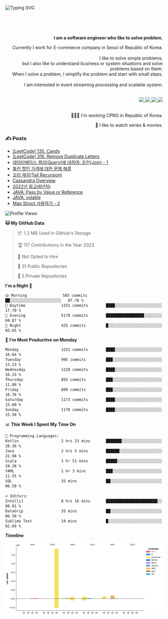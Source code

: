 ![Typing SVG](https://readme-typing-svg.herokuapp.com/?lines=Hello,+I'm+Changkwon+😎&height=150&width=1024&size=40&color=458588&background=282828&center=true&vCenter=true&multiline=false&duration=2000&pause=0)

<div align=right>
  <br/>
  <br/>  
  <br/>
  
  **I am a software engineer who like to solve problem.**<br/>
  
  Currently I work for E-commerce company in Seoul of Republic of Korea.<br/>
  <br/>
  I like to solve simple problems,<br/>
  but I also like to understand business or system situations and solve problems based on them.<br/>
  When I solve a problem, I simplify the problem and start with small steps.<br/>
  <br/>
  I am interested in event streaming processing and scalable system.<br/>
  <br/>
  
  <a href="https://about.spearkkk.dev/" target="_blank">
    <img src="https://img.shields.io/badge/website-305D61.svg?&style=for-the-badge&logo=About.me&logoColor=ffffff&labelColor=305D61&logoWidth=20"/>
  </a>
  <a href="https://www.linkedin.com/in/changkwon-jeong-754376135/" target="_blank">
    <img src="https://img.shields.io/badge/LinkedIn-305D61.svg?&style=for-the-badge&logo=linkedin&logoColor=ffffff&labelColor=305D61&logoWidth=20"/>
  </a>
  <a href="https://about.spearkkk.dev/resume/" target="_blank">
    <img src="https://img.shields.io/badge/resume-305D61.svg?&style=for-the-badge&logo=ReadtheDocs&logoColor=ffffff&labelColor=305D61&logoWidth=20"/>
  </a>
  <a href="https://spearkkk.dev/" target="_blank">
    <img src="https://img.shields.io/badge/blog-305D61.svg?&style=for-the-badge&logo=ReadtheDocs&logoColor=ffffff&labelColor=305D61&logoWidth=20"/>
  </a>
  
  <br/>
  <br/>
  
  👨🏼‍💻 I'm working CPNG in Republic of Korea.
  <br/>
  
  🍿 I like to watch series & movies.
  <br/>

</div>
  
<div align=left>
  
  <div>
    
  ### ✍️ Posts
    
  </div>
  
  <!-- BLOGPOSTS:START -->
- [[LeetCode] 135. Candy](https://spearkkk.dev/leetcode-135-candy)
- [[LeetCode] 316. Remove Duplicate Letters](https://spearkkk.dev/leetcode-316-remove-duplicate-letters)
- [데이터베이스 쿼리(Query)에 대하여: 조인(Join) - 1](https://spearkkk.dev/database-query-join-1)
- [틀린 할인 가격에 대한 문제 해결](https://spearkkk.dev/trouble-shooting-about-wrong-price)
- [꼬리 재귀(Tail Recursion)](https://spearkkk.dev/tail-recursion)
- [Cassandra Overview](https://spearkkk.dev/cassandra-overview)
- [2022년 회고(6년차)](https://spearkkk.dev/6년차-회고)
- [JAVA: Pass by Value or Reference](https://spearkkk.dev/java-pass-by-value-or-reference)
- [JAVA: volatile](https://spearkkk.dev/java-volatile)
- [Map Struct 사용하기 - 2](https://spearkkk.dev/map-struct-2)
<!-- BLOGPOSTS:END -->

  
<!--START_SECTION:waka-->
![Profile Views](http://img.shields.io/badge/Profile%20Views-0-blue)

**🐱 My GitHub Data** 

> 📦 1.2 MB Used in GitHub's Storage 
 > 
> 🏆 117 Contributions in the Year 2023
 > 
> 🚫 Not Opted to Hire
 > 
> 📜 31 Public Repositories 
 > 
> 🔑 5 Private Repositories 
 > 
**I'm a Night 🦉** 

```text
🌞 Morning                585 commits         ██░░░░░░░░░░░░░░░░░░░░░░░   07.78 % 
🌆 Daytime                1331 commits        ████░░░░░░░░░░░░░░░░░░░░░   17.70 % 
🌃 Evening                5178 commits        █████████████████░░░░░░░░   68.87 % 
🌙 Night                  425 commits         █░░░░░░░░░░░░░░░░░░░░░░░░   05.65 % 
```
📅 **I'm Most Productive on Monday** 

```text
Monday                   1251 commits        ████░░░░░░░░░░░░░░░░░░░░░   16.64 % 
Tuesday                  995 commits         ███░░░░░░░░░░░░░░░░░░░░░░   13.23 % 
Wednesday                1228 commits        ████░░░░░░░░░░░░░░░░░░░░░   16.33 % 
Thursday                 893 commits         ███░░░░░░░░░░░░░░░░░░░░░░   11.88 % 
Friday                   809 commits         ███░░░░░░░░░░░░░░░░░░░░░░   10.76 % 
Saturday                 1173 commits        ████░░░░░░░░░░░░░░░░░░░░░   15.60 % 
Sunday                   1170 commits        ████░░░░░░░░░░░░░░░░░░░░░   15.56 % 
```


📊 **This Week I Spent My Time On** 

```text
💬 Programming Languages: 
Kotlin                   2 hrs 23 mins       ███████░░░░░░░░░░░░░░░░░░   26.36 % 
Java                     2 hrs 5 mins        ██████░░░░░░░░░░░░░░░░░░░   22.98 % 
Scala                    1 hr 51 mins        █████░░░░░░░░░░░░░░░░░░░░   20.38 % 
YAML                     1 hr 3 mins         ███░░░░░░░░░░░░░░░░░░░░░░   11.55 % 
SQL                      35 mins             ██░░░░░░░░░░░░░░░░░░░░░░░   06.50 % 

🔥 Editors: 
IntelliJ                 8 hrs 16 mins       ███████████████████████░░   90.81 % 
DataGrip                 35 mins             ██░░░░░░░░░░░░░░░░░░░░░░░   06.50 % 
Sublime Text             14 mins             █░░░░░░░░░░░░░░░░░░░░░░░░   02.69 % 
```

**Timeline**

![Lines of Code chart](https://raw.githubusercontent.com/spearkkk/spearkkk/main/assets/bar_graph.png)


<!--END_SECTION:waka-->
</div>

